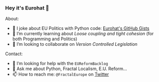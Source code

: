 ### Hey it's Eurohat 👋
About:
- 🔭 I joke about EU Politics with Python code: [Eurohat's GitHub Gists](https://gist.github.com/FractalEurope) 
- 🌱 I’m currently learning about _Loose coupling and tight cohesion_ (for both Programming and Politics)
- 👯 I’m looking to collaborate on _Version Controlled Legislation_

Contact:
- 🤔 I’m looking for help with the `EUReformBacklog`
- 💬 Ask me about Python, Fractal Localism, E.U. Reform...
- 📫 How to reach me: `@FractalEurope` on [Twitter](https://twitter.com/FractalEurope)

<!--
**FractalEurope/FractalEurope** is a ✨ _special_ ✨ repository because its `README.md` (this file) appears on your GitHub profile.
Here are some ideas to get you started:
- ⚡ Fun fact: 
-->
